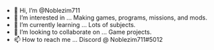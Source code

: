 - 👋 Hi, I’m @Noblezim711
- 👀 I’m interested in ... Making games, programs, missions, and mods.
- 🌱 I’m currently learning ... Lots of subjects.
- 💞️ I’m looking to collaborate on ... Game projects.
- 📫 How to reach me ... Discord @ Noblezim711#5012

<!---
Noblezim711/Noblezim711 is a ✨ special ✨ repository because its `README.md` (this file) appears on your GitHub profile.
You can click the Preview link to take a look at your changes.
--->
